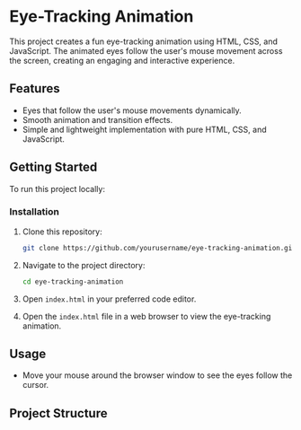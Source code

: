 # Eye-Tracking Animation

This project creates a fun eye-tracking animation using HTML, CSS, and JavaScript. The animated eyes follow the user's mouse movement across the screen, creating an engaging and interactive experience.

## Features

- Eyes that follow the user's mouse movements dynamically.
- Smooth animation and transition effects.
- Simple and lightweight implementation with pure HTML, CSS, and JavaScript.

## Getting Started

To run this project locally:

### Installation

1. Clone this repository:
    ```bash
    git clone https://github.com/yourusername/eye-tracking-animation.git
    ```
2. Navigate to the project directory:
    ```bash
    cd eye-tracking-animation
    ```
3. Open `index.html` in your preferred code editor.

4. Open the `index.html` file in a web browser to view the eye-tracking animation.

## Usage

- Move your mouse around the browser window to see the eyes follow the cursor.

## Project Structure

